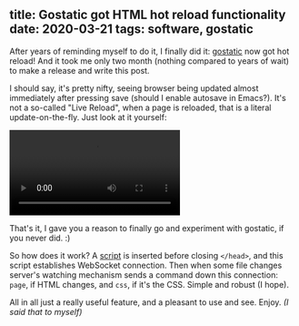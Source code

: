 title: Gostatic got HTML hot reload functionality
date: 2020-03-21
tags: software, gostatic
----

After years of reminding myself to do it, I finally did it: [gostatic](https://github.com/piranha/gostatic) now got hot reload! And it took me only two month (nothing compared to years of wait) to make a release and write this post.

I should say, it's pretty nifty, seeing browser being updated almost immediately after pressing save (should I enable autosave in Emacs?). It's not a so-called "Live Reload", when a page is reloaded, that is a literal update-on-the-fly. Just look at it yourself:

<p><video src="/media/hot-reload.mp4" loop controls></video></p>

That's it, I gave you a reason to finally go and experiment with gostatic, if you never did. :)

So how does it work? A [script](https://github.com/piranha/gostatic/blob/master/hotreload/assets/hotreload.js) is inserted before closing `</head>`, and this script establishes WebSocket connection. Then when some file changes server's watching mechanism sends a command down this connection: `page`, if HTML changes, and `css`, if it's the CSS. Simple and robust (I hope).

All in all just a really useful feature, and a pleasant to use and see. Enjoy. *(I said that to myself)*
